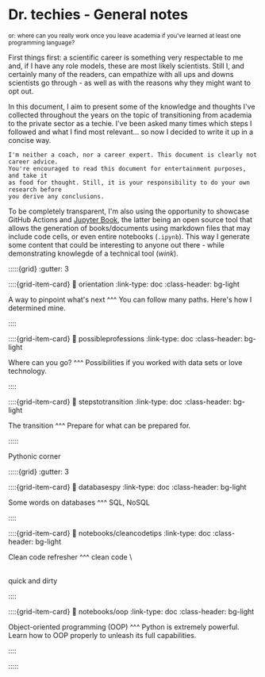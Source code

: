 # Dr. techies - General notes

<sub>or: where can you really work once you leave academia if you've learned at least one programming language?</sub>

First things first: a scientific career is something very respectable to me and, if I have any 
role models, these are most likely scientists. Still I, and certainly many of the readers, 
can empathize with all ups and downs scientists go through - as well as with the reasons why they 
might want to opt out.

In this document, I aim to present some of the knowledge and thoughts I've collected throughout
the years on the topic of transitioning from academia to the private sector as a techie. I've been asked 
many times which steps I followed and what I find most relevant... so now I decided to write 
it up in a concise way.

```{note}
I'm neither a coach, nor a career expert. This document is clearly not career advice.
You're encouraged to read this document for entertainment purposes, and take it
as food for thought. Still, it is your responsibility to do your own research before 
you derive any conclusions. 
```

To be completely transparent, I'm also using the opportunity to showcase GitHub Actions and
[Jupyter Book](https://jupyterbook.org/en/stable/intro.html), the latter being an open source tool
that allows the generation of books/documents using markdown files that may include code
cells, or even entire notebooks (`.ipynb`). This way I generate some content that could be interesting
to anyone out there - while demonstrating knowlegde of a technical tool (*wink*).


:::::{grid}
:gutter: 3

::::{grid-item-card}
:link: orientation
:link-type: doc
:class-header: bg-light

A way to pinpoint what's next
^^^
You can follow many paths. Here's how I determined mine.

::::

::::{grid-item-card}
:link: possibleprofessions
:link-type: doc
:class-header: bg-light

Where can you go?
^^^
Possibilities if you worked with data sets or love technology. 

::::

::::{grid-item-card}
:link: stepstotransition
:link-type: doc
:class-header: bg-light

The transition
^^^
Prepare for what can be prepared for.

:::::


Pythonic corner

:::::{grid}
:gutter: 3

::::{grid-item-card}
:link: databasespy
:link-type: doc
:class-header: bg-light

Some words on databases
^^^
SQL, NoSQL

::::

::::{grid-item-card}
:link: notebooks/cleancodetips
:link-type: doc
:class-header: bg-light

Clean code refresher
^^^
clean code 
\
>> 
\
quick and dirty

::::

::::{grid-item-card}
:link: notebooks/oop
:link-type: doc
:class-header: bg-light

Object-oriented programming (OOP)
^^^
Python is extremely powerful. Learn how to OOP properly to unleash its full capabilities.

::::

:::::



```{tableofcontents}
```
